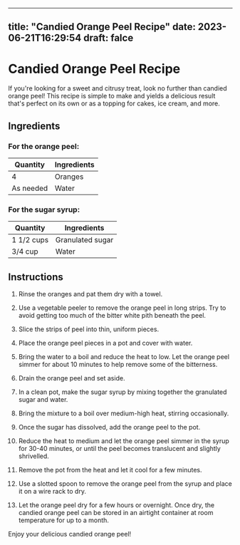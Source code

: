 
---
title: "Candied Orange Peel Recipe"
date: 2023-06-21T16:29:54
draft: falce
---

# Candied Orange Peel Recipe

If you're looking for a sweet and citrusy treat, look no further than candied orange peel! This recipe is simple to make and yields a delicious result that's perfect on its own or as a topping for cakes, ice cream, and more.

## Ingredients

### For the orange peel:

| Quantity | Ingredients |
| -------- | ----------- |
| 4         | Oranges     |
| As needed | Water       |

### For the sugar syrup:

| Quantity   | Ingredients |
| ---------- | ----------- |
| 1 1/2 cups | Granulated sugar |
| 3/4 cup    | Water       |


## Instructions

1. Rinse the oranges and pat them dry with a towel.

2. Use a vegetable peeler to remove the orange peel in long strips. Try to avoid getting too much of the bitter white pith beneath the peel.

3. Slice the strips of peel into thin, uniform pieces.

4. Place the orange peel pieces in a pot and cover with water. 

5. Bring the water to a boil and reduce the heat to low. Let the orange peel simmer for about 10 minutes to help remove some of the bitterness.

6. Drain the orange peel and set aside.

7. In a clean pot, make the sugar syrup by mixing together the granulated sugar and water. 

8. Bring the mixture to a boil over medium-high heat, stirring occasionally.

9. Once the sugar has dissolved, add the orange peel to the pot.

10. Reduce the heat to medium and let the orange peel simmer in the syrup for 30-40 minutes, or until the peel becomes translucent and slightly shrivelled.

11. Remove the pot from the heat and let it cool for a few minutes.

12. Use a slotted spoon to remove the orange peel from the syrup and place it on a wire rack to dry.

13. Let the orange peel dry for a few hours or overnight. Once dry, the candied orange peel can be stored in an airtight container at room temperature for up to a month. 

Enjoy your delicious candied orange peel!
